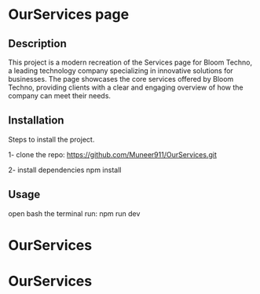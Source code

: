 # OurServices page 

## Description 
This project is a modern recreation of the Services page for Bloom Techno, a leading technology company specializing in innovative solutions for businesses. The page showcases the core services offered by Bloom Techno, providing clients with a clear and engaging overview of how the company can meet their needs.

## Installation
Steps to install the project.

1- clone the repo: https://github.com/Muneer911/OurServices.git

2- install dependencies 
npm install 

## Usage 
open bash the terminal 
run:
npm run dev 

# OurServices
# OurServices
